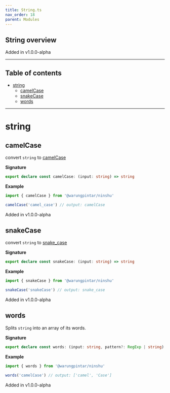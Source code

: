 ```yaml
---
title: String.ts
nav_order: 18
parent: Modules
---
```


## String overview

Added in v1.0.0-alpha

---

<h2 class="text-delta">Table of contents</h2>

- [string](#string)
  - [camelCase](#camelcase)
  - [snakeCase](#snakecase)
  - [words](#words)

---

# string

## camelCase

convert `string` to
[camelCase](https://en.wikipedia.org/wiki/Camel_case)

**Signature**

```ts
export declare const camelCase: (input: string) => string
```

**Example**

```ts
import { camelCase } from '@warungpintar/ninshu'

camelCase('camel_case') // output: camelCase
```

Added in v1.0.0-alpha

## snakeCase

convert `string` to
[snake_case](https://en.wikipedia.org/wiki/Snake_case)

**Signature**

```ts
export declare const snakeCase: (input: string) => string
```

**Example**

```ts
import { snakeCase } from '@warungpintar/ninshu'

snakeCase('snakeCase') // output: snake_case
```

Added in v1.0.0-alpha

## words

Splits `string` into an array of its words.

**Signature**

```ts
export declare const words: (input: string, pattern?: RegExp | string) => string[]
```

**Example**

```ts
import { words } from '@warungpintar/ninshu'

words('camelCase') // output: ['camel', 'Case']
```

Added in v1.0.0-alpha
